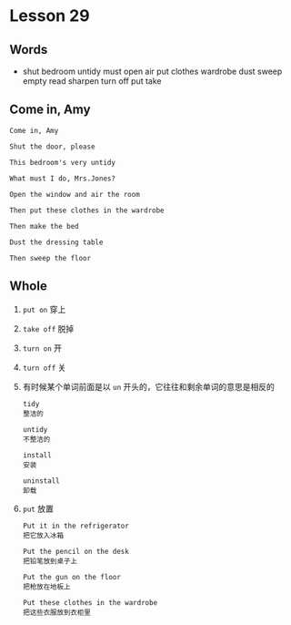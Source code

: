 # Lesson 29

## Words

- shut bedroom untidy must open air put clothes wardrobe dust sweep empty read sharpen turn off put take

## Come in, Amy

```
Come in, Amy

Shut the door, please

This bedroom's very untidy

What must I do, Mrs.Jones?

Open the window and air the room

Then put these clothes in the wardrobe

Then make the bed

Dust the dressing table

Then sweep the floor
```

## Whole

1. `put on` 穿上

2. `take off` 脱掉

3. `turn on` 开

4. `turn off` 关

5. 有时候某个单词前面是以 `un` 开头的，它往往和剩余单词的意思是相反的

   ```
   tidy
   整洁的

   untidy
   不整洁的

   install
   安装

   uninstall
   卸载
   ```

6. `put` 放置

   ```
   Put it in the refrigerator
   把它放入冰箱

   Put the pencil on the desk
   把铅笔放到桌子上

   Put the gun on the floor
   把枪放在地板上

   Put these clothes in the wardrobe
   把这些衣服放到衣柜里
   ```
